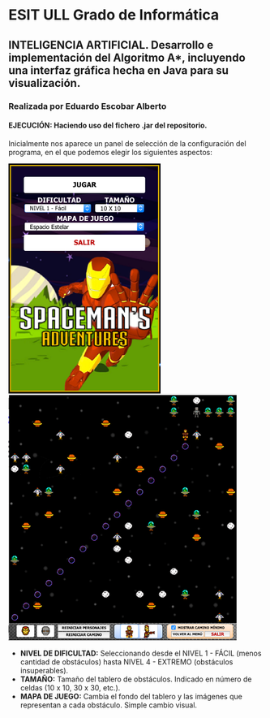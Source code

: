 # ESIT ULL Grado de Informática
## INTELIGENCIA ARTIFICIAL. Desarrollo e implementación del Algoritmo A*, incluyendo una interfaz gráfica hecha en Java para su visualización.
### Realizada por Eduardo Escobar Alberto

#### **EJECUCIÓN: Haciendo uso del fichero .jar del repositorio.**

Inicialmente nos aparece un panel de selección de la configuración del programa, en el que podemos elegir los siguientes aspectos:  

![](interfaz_grafica/panel_configuracion.png) ![](interfaz_grafica/ejemplo_ejecucion.png)

* **NIVEL DE DIFICULTAD:** Seleccionando desde el NIVEL 1 - FÁCIL (menos cantidad de obstáculos) hasta NIVEL 4 - EXTREMO (obstáculos insuperables).
* **TAMAÑO:** Tamaño del tablero de obstáculos. Indicado en número de celdas (10 x 10, 30 x 30, etc.).
* **MAPA DE JUEGO:** Cambia el fondo del tablero y las imágenes que representan a cada obstáculo. Simple cambio visual.